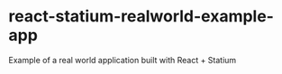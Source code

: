 # react-statium-realworld-example-app
Example of a real world application built with React + Statium
